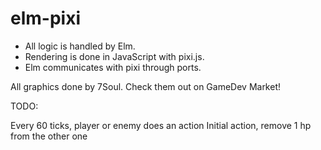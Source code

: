 # elm-pixi

- All logic is handled by Elm. 
- Rendering is done in JavaScript with pixi.js. 
- Elm communicates with pixi through ports.


All graphics done by 7Soul. Check them out on GameDev Market!

TODO:

Every 60 ticks, player or enemy does an action
Initial action, remove 1 hp from the other one
